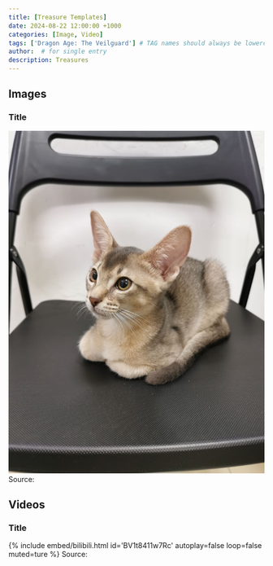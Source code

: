 ```yaml
---
title: [Treasure Templates]
date: 2024-08-22 12:00:00 +1000
categories: [Image, Video]
tags: ['Dragon Age: The Veilguard'] # TAG names should always be lowercase
author:  # for single entry
description: Treasures
---
```

## Images
  ### Title
<div class="pswp-gallery" id="my-gallery">
  <a href="/assets/img/Dobby/IMG_5995.JPG">
    <img src="/assets/img/Dobby/IMG_5995.JPG" alt="item">
  </a>
</div>
  Source: 

## Videos
  ### Title
{%
  include embed/bilibili.html
  id='BV1t8411w7Rc'
  autoplay=false
  loop=false
  muted=ture
%}
   Source: 
